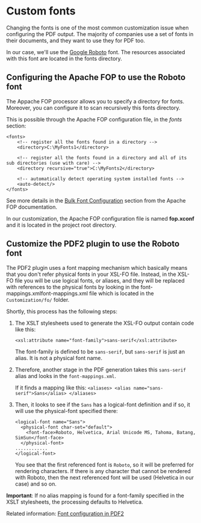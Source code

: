 # Custom fonts

Changing the fonts is one of the most common customization issue 
when configuring the PDF output. The majority of companies use a set of fonts in 
their documents, and they want to use they for PDF too.

In our case, we'll use the [Google Roboto](https://fonts.google.com/specimen/Roboto) font. 
The resources associated with this font are located in the fonts directory.

## Configuring the Apache FOP to use the Roboto font

The Appache FOP processor allows you to specify a directory for fonts. 
Moreover, you can configure it to scan recursively this fonts directory. 

This is possible through the Apache FOP configuration file, in the *fonts* section:

```
<fonts>
    <!-- register all the fonts found in a directory -->
    <directory>C:\MyFonts1</directory>

    <!-- register all the fonts found in a directory and all of its sub directories (use with care) -->
    <directory recursive="true">C:\MyFonts2</directory>

    <!-- automatically detect operating system installed fonts -->
    <auto-detect/>
</fonts>

```
See more details in the [Bulk Font Configuration](https://xmlgraphics.apache.org/fop/2.1/fonts.html#bulk) 
section from the Apache FOP documentation.

In our customization, the Apache FOP configuration file is named **fop.xconf** and 
it is located in the project root directory.

## Customize the PDF2 plugin to use the Roboto font

The PDF2 plugin uses a font mapping mechanism which basically means that you don't refer 
physical fonts in your XSL-FO file. Instead, in the XSL-FO file you will be use logical fonts, 
or aliases, and they will be replaced with references to the physical fonts by looking 
in the font-mappings.xmlfont-mappings.xml file which is located in the ``Customization/fo/`` folder.

Shortly, this process has the following steps:

1. The XSLT stylesheets used to generate the XSL-FO output contain code like this:
    ```
    <xsl:attribute name="font-family">sans-serif</xsl:attribute>
    ```
    The font-family is defined to be ``sans-serif``, but ``sans-serif`` is just an alias. 
    It is not a physical font name. 
2. Therefore, another stage in the PDF generation takes this ``sans-serif`` alias and looks in the ``font-mappings.xml``.

   If it finds a mapping like this:
        ```
        <aliases>
              <alias name="sans-serif">Sans</alias>
         </aliases>
        ``` 
        
3. Then, it looks to see if the ``Sans`` has a logical-font definition and if so, 
    it will use the physical-font specified there:
    ````
    <logical-font name="Sans">
      <physical-font char-set="default">
        <font-face>Roboto, Helvetica, Arial Unicode MS, Tahoma, Batang, SimSun</font-face>
      </physical-font>
    ............
    </logical-font>
    ````
    You see that the first referenced font is ``Roboto``, so it will be preferred for rendering characters. 
    If there is any character that cannot be rendered with Roboto, then the next referenced font will be used (Helvetica in our case)
    and so on.
     

**Important**:
If no alias mapping is found for a font-family specified in the XSLT stylesheets, the processing defaults to Helvetica.

Related information:
[Font configuration in PDF2](http://www.elovirta.com/2016/02/18/font-configuration-in-pdf2.html)